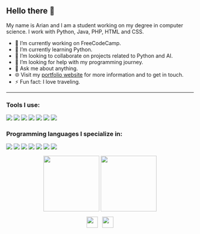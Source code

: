 ## Hello there 👋
My name is Arian and I am a student working on my degree in computer science. I work with Python, Java, PHP, HTML and CSS. 

- 🔭 I’m currently working on FreeCodeCamp.
- 🌱 I’m currently learning Python.
- 👯 I’m looking to collaborate on projects related to Python and AI.
- 🤔 I’m looking for help with my programming journey.
- 💬 Ask me about anything.
- 🌐 Visit my [portfolio website](https://ariandk.github.io) for more information and to get in touch.
- ⚡ Fun fact: I love traveling.
---
<h3>Tools I use:</h3>
<p>
  <img src="https://custom-icon-badges.demolab.com/badge/Visual%20Studio%20Code-0078d7.svg?logo=vsc&logoColor=white"/>
  <img src="https://img.shields.io/badge/freeCodeCamp-0A0A23?logo=freecodecamp&logoColor=fff"/>
  <img src="https://img.shields.io/badge/-Github-181717?style=flat-square&logo=GitHub&logoColor=white"/>
  <img src="https://img.shields.io/badge/W3Schools-04AA6D?logo=w3schools&logoColor=fff"/>
  <img src="https://img.shields.io/badge/GeeksforGeeks-298D46?logo=geeksforgeeks&logoColor=white"/>
  <img src="https://img.shields.io/badge/Coursera-0056D2?logo=coursera&logoColor=fff)](#)"/>
  <img src="https://img.shields.io/badge/Khan%20Academy-14BF96?logo=khanacademy&logoColor=fff"/>
</p>
<h3>Programming languages I specialize in:</h3>
<p>
  <img src="https://img.shields.io/badge/Python-3776AB?logo=python&logoColor=fff"/>
  <img src="https://img.shields.io/badge/-HTML5-E34F26?style=flat-square&logo=HTML5&logoColor=white"/>
  <img src="https://img.shields.io/badge/-CSS3-1572B6?style=flat-square&logo=CSS3&logoColor=white"/>
  <img src="https://img.shields.io/badge/php-%23777BB4.svg?&logo=php&logoColor=white"/>
  <img src="https://img.shields.io/badge/Java-%23ED8B00.svg?logo=openjdk&logoColor=white"/>
  <img src="https://img.shields.io/badge/JavaScript-F7DF1E?logo=javascript&logoColor=000"/>
  <img src="https://img.shields.io/badge/-MySQL-F29111?style=flat-square&logo=MySQL&logoColor=white"/>
</p>

<p align="center">
<img height=150 align="center" src="https://github-readme-stats.vercel.app/api/top-langs?username=ariandk&layout=compact&langs_count=8&card_width=320&theme=transparent" /> <img height=150 align="center" src="https://github-readme-stats.vercel.app/api?username=ariandk&theme=transparent" />
</p>

<!--<img src="https://profile-counter.glitch.me/ariandk/count.svg" />-->
<p align='center'>
<a href="https://www.instagram.com/arian_d.k"><img height="30" src="https://github.com/WaylonWalker/WaylonWalker/blob/main/icon/instagram.jpg?raw=true"></a>&nbsp;&nbsp;
<a href="www.linkedin.com/in/arian-din-kirkebo-b11a46266"><img height="30" src="https://github.com/WaylonWalker/WaylonWalker/blob/main/icon/linkedin.png?raw=true"></a>
</p>

<!--
https://github.com/anuraghazra/github-readme-stats?tab=readme-ov-file#usage --- Stats for profile
https://github.com/inttter/md-badges --- Badges for profile
https://github.com/abhisheknaiidu/awesome-github-profile-readme?tab=readme-ov-file#minimalistic- --- Inspiration
**ArianDK/ArianDK** is a ✨ _special_ ✨ repository because its `README.md` (this file) appears on your GitHub profile.
